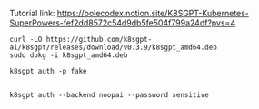 Tutorial link:
https://bolecodex.notion.site/K8SGPT-Kubernetes-SuperPowers-fef2dd8572c54d9db5fe504f799a24df?pvs=4

```
curl -LO https://github.com/k8sgpt-ai/k8sgpt/releases/download/v0.3.9/k8sgpt_amd64.deb
sudo dpkg -i k8sgpt_amd64.deb

k8sgpt auth -p fake


k8sgpt auth --backend noopai --password sensitive
```